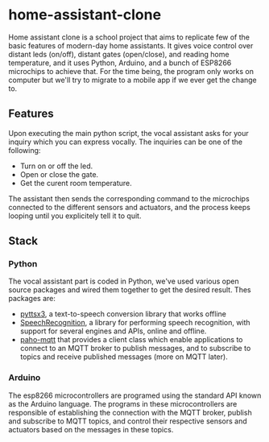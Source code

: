 # home-assistant-clone
Home assistant clone is a school project that aims to replicate few of the basic features of modern-day home assistants. It gives voice control over distant leds (on/off), distant gates (open/close), and reading home temperature, and it uses Python, Arduino, and a bunch of ESP8266 microchips to achieve that. For the time being, the program only works on computer but we'll try to migrate to a mobile app if we ever get the change to.
## Features
Upon executing the main python script, the vocal assistant asks for your inquiry which you can express vocally. The inquiries can be one of the following:
* Turn on or off the led.
* Open or close the gate.
* Get the curent room temperature.

The assistant then sends the corresponding command to the microchips connected to the different sensors and actuators, and the process keeps looping until you explicitely tell it to quit.
## Stack
### Python
The vocal assistant part is coded in Python, we've used various open source packages and wired them together to get the desired result. Thes packages are:
* [pyttsx3](https://github.com/nateshmbhat/pyttsx3), a text-to-speech conversion library that works offline
* [SpeechRecognition](https://github.com/Uberi/speech_recognition#readme), a library for performing speech recognition, with support for several engines and APIs, online and offline.
* [paho-mqtt](https://github.com/eclipse/paho.mqtt.python) that provides a client class which enable applications to connect to an MQTT broker to publish messages, and to subscribe to topics and receive published messages (more on MQTT later).
### Arduino
The esp8266 microcontrollers are programed using the standard API known as the Arduino language. The programs in these microcontrollers are responsible of establishing the connection with the MQTT broker, publish and subscribe to MQTT topics, and control their respective sensors and actuators based on the messages in these topics.
